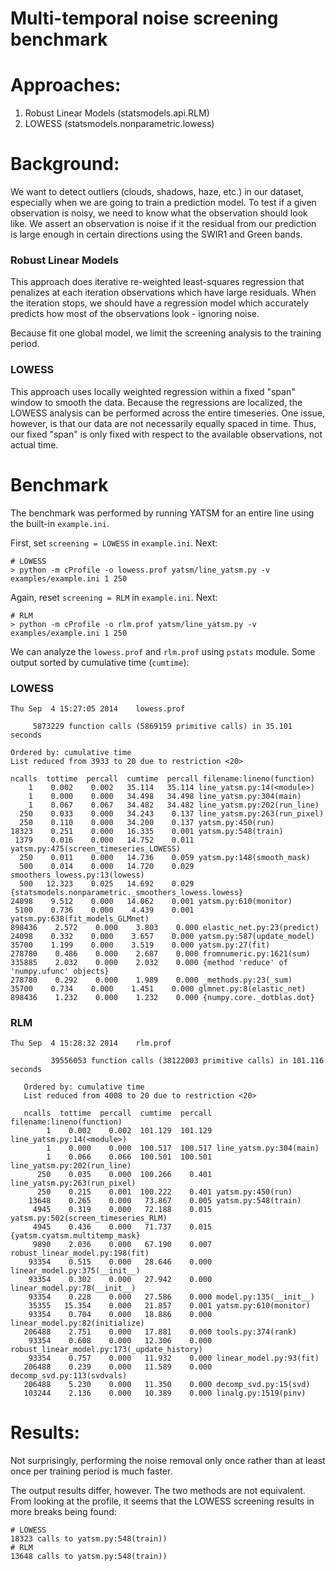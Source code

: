 Multi-temporal noise screening benchmark
========================================

# Approaches:
1. Robust Linear Models (statsmodels.api.RLM)
2. LOWESS (statsmodels.nonparametric.lowess)

# Background:
We want to detect outliers (clouds, shadows, haze, etc.) in our dataset, especially when we are going to train a prediction model. To test if a given observation is noisy, we need to know what the observation should look like. We assert an observation is noise if it the residual from our prediction is large enough in certain directions using the SWIR1 and Green bands.

### Robust Linear Models
This approach does iterative re-weighted least-squares regression that penalizes at each iteration observations which have large residuals. When the iteration stops, we should have a regression model which accurately predicts how most of the observations look - ignoring noise.

Because fit one global model, we limit the screening analysis to the training period.

### LOWESS
This approach uses locally weighted regression within a fixed "span" window to smooth the data. Because the regressions are localized, the LOWESS analysis can be performed across the entire timeseries. One issue, however, is that our data are not necessarily equally spaced in time. Thus, our fixed "span" is only fixed with respect to the available observations, not actual time.

# Benchmark

The benchmark was performed by running YATSM for an entire line using the built-in `example.ini`.

First, set `screening = LOWESS` in `example.ini`. Next:

    # LOWESS
    > python -m cProfile -o lowess.prof yatsm/line_yatsm.py -v examples/example.ini 1 250

Again, reset `screening = RLM` in  `example.ini`. Next:

    # RLM
    > python -m cProfile -o rlm.prof yatsm/line_yatsm.py -v examples/example.ini 1 250

We can analyze the `lowess.prof` and `rlm.prof` using `pstats` module. Some output sorted by cumulative time (`cumtime`):

### LOWESS
    Thu Sep  4 15:27:05 2014    lowess.prof

         5873229 function calls (5869159 primitive calls) in 35.101 seconds

    Ordered by: cumulative time
    List reduced from 3933 to 20 due to restriction <20>

    ncalls  tottime  percall  cumtime  percall filename:lineno(function)
        1    0.002    0.002   35.114   35.114 line_yatsm.py:14(<module>)
        1    0.000    0.000   34.498   34.498 line_yatsm.py:304(main)
        1    0.067    0.067   34.482   34.482 line_yatsm.py:202(run_line)
      250    0.033    0.000   34.243    0.137 line_yatsm.py:263(run_pixel)
      250    0.110    0.000   34.200    0.137 yatsm.py:450(run)
    18323    0.251    0.000   16.335    0.001 yatsm.py:548(train)
     1379    0.016    0.000   14.752    0.011 yatsm.py:475(screen_timeseries_LOWESS)
      250    0.011    0.000   14.736    0.059 yatsm.py:148(smooth_mask)
      500    0.014    0.000   14.720    0.029 smoothers_lowess.py:13(lowess)
      500   12.323    0.025   14.692    0.029 {statsmodels.nonparametric._smoothers_lowess.lowess}
    24098    9.512    0.000   14.062    0.001 yatsm.py:610(monitor)
     5100    0.736    0.000    4.439    0.001 yatsm.py:638(fit_models_GLMnet)
    898436    2.572    0.000    3.803    0.000 elastic_net.py:23(predict)
    24098    0.332    0.000    3.657    0.000 yatsm.py:587(update_model)
    35700    1.199    0.000    3.519    0.000 yatsm.py:27(fit)
    278780    0.486    0.000    2.687    0.000 fromnumeric.py:1621(sum)
    335885    2.032    0.000    2.032    0.000 {method 'reduce' of 'numpy.ufunc' objects}
    278780    0.292    0.000    1.989    0.000 _methods.py:23(_sum)
    35700    0.734    0.000    1.451    0.000 glmnet.py:8(elastic_net)
    898436    1.232    0.000    1.232    0.000 {numpy.core._dotblas.dot}

### RLM
    Thu Sep  4 15:28:32 2014    rlm.prof

             39556053 function calls (38122003 primitive calls) in 101.116 seconds

       Ordered by: cumulative time
       List reduced from 4008 to 20 due to restriction <20>

       ncalls  tottime  percall  cumtime  percall filename:lineno(function)
            1    0.002    0.002  101.129  101.129 line_yatsm.py:14(<module>)
            1    0.000    0.000  100.517  100.517 line_yatsm.py:304(main)
            1    0.066    0.066  100.501  100.501 line_yatsm.py:202(run_line)
          250    0.035    0.000  100.266    0.401 line_yatsm.py:263(run_pixel)
          250    0.215    0.001  100.222    0.401 yatsm.py:450(run)
        13648    0.265    0.000   73.867    0.005 yatsm.py:548(train)
         4945    0.319    0.000   72.188    0.015 yatsm.py:502(screen_timeseries_RLM)
         4945    0.436    0.000   71.737    0.015 {yatsm.cyatsm.multitemp_mask}
         9890    2.036    0.000   67.190    0.007 robust_linear_model.py:198(fit)
        93354    0.515    0.000   28.646    0.000 linear_model.py:375(__init__)
        93354    0.302    0.000   27.942    0.000 linear_model.py:78(__init__)
        93354    0.228    0.000   27.586    0.000 model.py:135(__init__)
        35355   15.354    0.000   21.857    0.001 yatsm.py:610(monitor)
        93354    0.704    0.000   18.886    0.000 linear_model.py:82(initialize)
       206488    2.751    0.000   17.881    0.000 tools.py:374(rank)
        93354    0.608    0.000   12.306    0.000 robust_linear_model.py:173(_update_history)
        93354    0.757    0.000   11.932    0.000 linear_model.py:93(fit)
       206488    0.239    0.000   11.589    0.000 decomp_svd.py:113(svdvals)
       206488    5.230    0.000   11.350    0.000 decomp_svd.py:15(svd)
       103244    2.136    0.000   10.389    0.000 linalg.py:1519(pinv)

# Results:
Not surprisingly, performing the noise removal only once rather than at least once per training period is much faster.

The output results differ, however. The two methods are not equivalent. From looking at the profile, it seems that the LOWESS screening results in more breaks being found:

    # LOWESS
    18323 calls to yatsm.py:548(train))
    # RLM
    13648 calls to yatsm.py:548(train))

